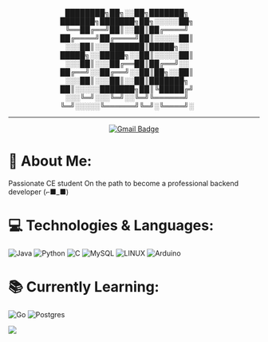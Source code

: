 <link rel="stylesheet" type="text/css" href="style.css">

<div align="center">
████████╗██╗░░██╗███████╗  ███████╗███████╗██╗░░░░░██╗  
╚══██╔══╝██║░░██║██╔════╝  ██╔════╝██╔════╝██║░░░░░██║  
░░░██║░░░███████║█████╗░░  █████╗░░█████╗░░██║░░░░░██║  
░░░██║░░░██╔══██║██╔══╝░░  ██╔══╝░░██╔══╝░░██║██╗░░██║  
░░░██║░░░██║░░██║███████╗  ██║░░░░░███████╗██║╚█████╔╝  
░░░╚═╝░░░╚═╝░░╚═╝╚══════╝  ╚═╝░░░░░╚══════╝╚═╝░╚════╝░  
<hr />
</div>
<div id="badges" align="center">
  <a href="mailto:abolfazl.moradi.feijani@gmail.com">
    <img src="https://img.shields.io/badge/Gmail-red?style=for-the-badge&logo=Gmail&logoColor=white" alt="Gmail Badge"/>
  </a>
</div>

# 💫 About Me:
Passionate CE student On the path to become a professional backend developer (⌐■_■)


# 💻 Technologies & Languages:
![Java](https://img.shields.io/badge/java-%23ED8B00.svg?style=for-the-badge&logo=java&logoColor=white) ![Python](https://img.shields.io/badge/python-3670A0?style=for-the-badge&logo=python&logoColor=ffdd54) ![C](https://img.shields.io/badge/c-%2300599C.svg?style=for-the-badge&logo=c&logoColor=white) ![MySQL](https://img.shields.io/badge/mysql-%2300f.svg?style=for-the-badge&logo=mysql&logoColor=white) ![LINUX](https://img.shields.io/badge/Linux-FCC624?style=for-the-badge&logo=linux&logoColor=black) ![Arduino](https://img.shields.io/badge/-Arduino-00979D?style=for-the-badge&logo=Arduino&logoColor=white)
# 📚 Currently Learning:
![Go](https://img.shields.io/badge/go-%2300ADD8.svg?style=for-the-badge&logo=go&logoColor=white) ![Postgres](https://img.shields.io/badge/postgres-%23316192.svg?style=for-the-badge&logo=postgresql&logoColor=white)

![](https://github-readme-stats.vercel.app/api/top-langs/?username=TheFeij&theme=onedark&hide_border=false&include_all_commits=true&count_private=true&layout=compact)

